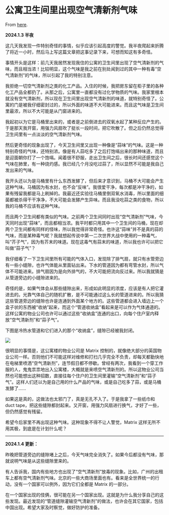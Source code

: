 # 公寓卫生间里出现空气清新剂气味

From [here](https://yinwang1.substack.com/p/f98).

**2024.1.3 半夜**

这几天我发现一件特别奇怪的事情，似乎应该引起高度的警觉。我半夜爬起来折腾了将近一小时，然后马上写这篇文章把这事记录下来，可想而知这有多奇怪。

事情开头是这样：前几天我居然发现我住的公寓的卫生间里出现了空气清新剂的气味，而且相当浓！比较明显，这个气味是我之前在别处闻到过的其中一种有毒“空气清新剂”的气味，所以引起了我的特别注意。

我拒绝一切空气清新剂之类的化工产品。入住的时候，我把房东留在柜子里的各种化工产品全都扔了。从那之后，公寓里一直都没有过化学物质的气味。我家里根本就没有空气清新剂，所以现在卫生间里出现空气清新剂的味道，就特别奇怪了。公寓的门是被我仔细密封过的，所以外面的味道不大可能进来。而且这气味是卫生间里最浓，所以不大可能是从门窗进来的。

我起初以为它是马桶里出来的，或者是之前倒进去的双氧水起了某种反应产生的。于是那天我开窗，用强力风扇吹了挺长一段时间，把它吹散了。但之后仍然总觉得卫生间里有一点淡淡的空气清新剂气味。

然后更奇怪的现象出现了，今天卫生间里又出现一种像是“蒜味”的气味。这是一种特别奇怪的气味，还特别浓。像是有人蒜吃多了之后打饱嗝出来的那种味道，而且是迎面朝你打了一个饱嗝。闻着很不舒服，走出卫生间之后，很长时间还感觉这个气味在肺里，有一种烧灼感。我已经几个月没吃过蒜了，所以显然不可能是我自己发出来的气味。

我开头还以为是马桶里有什么东西发酵了，但后来才意识到，马桶不大可能会产生这种气味。马桶因为有水封，也不会“反味”。我很爱干净，每次都是冲干净的，如果有残留我都是马上刷掉的。我最近还实验往马桶里倒双氧水消毒，所以里面的细菌都被杀得干干净净，不大可能会发酵产生异味。而且我没吃蒜之类的食物，所以我的马桶不应该有这种气味。

而且两个卫生间都有类似的气味。之前两个卫生间同时出现“空气清新剂”气味，今天同时出现“蒜味”，而且都相当浓。我平时都只用其中一个卫生间的马桶，现在却两个卫生间都有同样的怪味，所以我觉得非常奇怪。也许这“蒜味”并不是真的蒜的气味，而是某种毒气呢？我就想起传说中第一二次世界大战中使用的一种毒气，叫“芥子气”，因为有芥末的味道。现在这毒气有蒜末的味道，所以我也许可以把它叫做“蒜子气”？

我仔细看了一下卫生间里所有可能的气体入口，发现除了排气扇，就只有水管旁边有一些小缝隙，也许气体能从里面钻出来。下水的管道因为都有弯管水封，所以气体不可能进来。排气扇因为是向外排气的，不大可能把流向反过来。所以我就猜是从管道旁边的小缝隙进来的。

奇怪的是，如果气体会从那些缝隙出来，形成如此明显的浓度，应该是有人把它灌进去的。光靠气体自己的随机扩散，是不可能通过这么长的管道进来的。所以我猜这些管道旁边的缝隙也许是连通到外面某个地方的。这些管道都会进入墙边上一个盒子状的东西被“收纳”起来，而这个“管道收纳盒”看起来是可以作为气体通道的。这样公寓的物业公司也许可以通过这些“收纳盒”连通的出口，向每个住户室内释放“空气清新剂”和“蒜子气”。

下图是冷热水管道和它们进入的那个“收纳盒”，缝隙已经被我封闭。

![](https://substackcdn.com/image/fetch/w_1456,c_limit,f_auto,q_auto:good,fl_progressive:steep/https%3A%2F%2Fsubstack-post-media.s3.amazonaws.com%2Fpublic%2Fimages%2F89296d44-a36e-451e-9436-c5e61a96bb90_4032x3024.jpeg)

很明显的事情是，这公寓楼的物业公司是 Matrix 控制的，就像绝大部分的英国物业公司一样。否则他们不可能这样对维修和打扫几乎完全不负责，却每天都勤快地在电梯里喷洒“空气清新剂”，连节假日都不停歇。曾经有两次，我看到一个穿工作服的人，鬼鬼祟祟地出入公寓楼，大概就是来喷空气清新剂的。所以这物业公司当然也可能想出这种招数，直接往每个住户的卫生间里灌输“空气清新剂”和“蒜子气”。这样人们还以为是自己用的什么产品的气味，或是自己吃多了蒜，或是马桶发酵了……

如果这是真的，这做法也太邪门了，真是无孔不入了。于是我拿了一些纸巾和 duct tape，把这些缝隙都封起来。又开窗，用强力风扇进行换气，才好了一些，但仍然感觉有残留。

希望今后家里不再出现这种气味。这种现象不得不让人警觉，Matrix 这样无所不用其极，到底是在计划什么呢？

* * *

**2024.1.4 更新：**

昨晚把管道旁边的缝隙堵上之后，今天气味完全消失了。如果今后都没有气味，那就说明气味是从这些缝隙里来的。

有人告诉我，国内有些地方也出现了“空气清新剂”放毒的现象。比如，广州的出租车上都有空气清新剂气味。北京的一些大商场里面也有。看来是全世界统一的行动，没有一个国家可以例外，因为它们全都是 Matrix 的一部分。

在一个国家出现的伎俩，很可能在另一个国家出现。这就是为什么我分享自己的这些发现。最近发现的“管道缝隙灌输空气清新剂”的做法，也许会在其它国家，包括中国出现。希望大家及时察觉，做好防护的准备。
